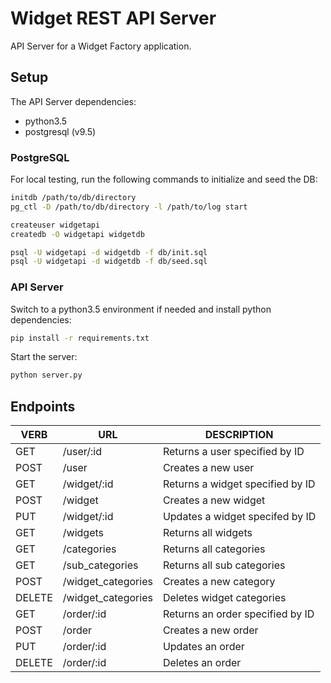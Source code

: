 # Widget REST API Server

API Server for a Widget Factory application.

## Setup
The API Server dependencies:
- python3.5
- postgresql (v9.5)

### PostgreSQL
For local testing, run the following commands to initialize and seed the DB:

```sh
initdb /path/to/db/directory
pg_ctl -D /path/to/db/directory -l /path/to/log start

createuser widgetapi
createdb -O widgetapi widgetdb

psql -U widgetapi -d widgetdb -f db/init.sql
psql -U widgetapi -d widgetdb -f db/seed.sql
```

### API Server
Switch to a python3.5 environment if needed and install python dependencies:
```sh
pip install -r requirements.txt
```

Start the server:

```sh
python server.py
```


## Endpoints

| VERB | URL | DESCRIPTION |
| --- | --- | --- |
| GET | /user/:id | Returns a user specified by ID |
| POST | /user | Creates a new user |
| GET | /widget/:id | Returns a widget specified by ID |
| POST | /widget | Creates a new widget |
| PUT | /widget/:id | Updates a widget specifed by ID |
| GET | /widgets | Returns all widgets |
| GET | /categories | Returns all categories |
| GET | /sub_categories | Returns all sub categories |
| POST | /widget_categories | Creates a new category |
| DELETE | /widget_categories | Deletes widget categories |
| GET | /order/:id | Returns an order specified by ID |
| POST | /order | Creates a new order |
| PUT | /order/:id | Updates an order |
| DELETE | /order/:id | Deletes an order |
